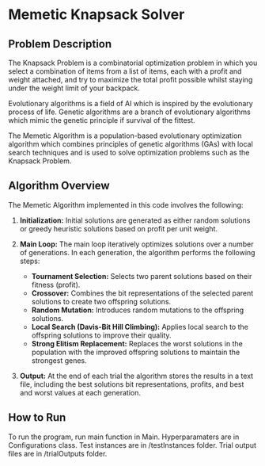 # Memetic Knapsack Solver

## Problem Description
The Knapsack Problem is a combinatorial optimization problem in which you select a combination of items from a list of items, each with a profit and weight attached, and try to maximize the total profit possible whilst staying under the weight limit of your backpack.

Evolutionary algorithms is a field of AI which is inspired by the evolutionary process of life. Genetic algorithms are a branch of evolutionary algorithms which mimic the genetic principle if survival of the fittest.

The Memetic Algorithm is a population-based evolutionary optimization algorithm which combines principles of genetic algorithms (GAs) with local search techniques and is used to solve optimization problems such as the Knapsack Problem.

## Algorithm Overview
The Memetic Algorithm implemented in this code involves the following:

1. **Initialization:** Initial solutions are generated as either random solutions or greedy heuristic solutions based on profit per unit weight.

2. **Main Loop:** The main loop iteratively optimizes solutions over a number of generations. In each generation, the algorithm performs the following steps:

   - **Tournament Selection:** Selects two parent solutions based on their fitness (profit).
   - **Crossover:** Combines the bit representations of the selected parent solutions to create two offspring solutions.
   - **Random Mutation:** Introduces random mutations to the offspring solutions.
   - **Local Search (Davis-Bit Hill Climbing):** Applies local search to the offspring solutions to improve their quality.
   - **Strong Elitism Replacement:** Replaces the worst solutions in the population with the improved offspring solutions to maintain the strongest genes.

3. **Output:** At the end of each trial the algorithm stores the results in a text file, including the best solutions bit representations, profits, and best and worst values at each generation.

## How to Run
To run the program, run main function in Main. Hyperparamaters are in Configurations class. Test instances are in /testInstances folder. Trial output files are in /trialOutputs folder.
